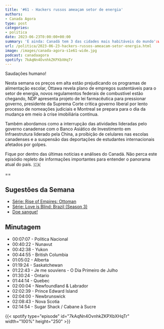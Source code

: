 ```yaml
---
title: '#61 - Hackers russos ameaçam setor de energia'
authors:
- Canada Agora
type: post
categories:
- politica
date: 2023-06-23T0:00:00+00:00
summary: 'E ainda: Canadá tem 3 das cidades mais habitáveis do mundo':w
url: /politica/2023-06-23-hackers-russos-ameacam-setor-energia.html
image: /images/canada-agora-s1e61-wide.jpg
podcast: canadaagora
spotify: 7kAqNn4OvnhkZKPXbXHqTr
---
```


Saudações humano!

Nesta semana os preços em alta estão prejudicando os programas de alimentação escolar, Ottawa revela plano de empregos sustentáveis ​​para o setor de energia, novos regulamentos federais de combustível estão chegando, NDP apresenta projeto de lei farmacêutica para pressionar governo, presidente da Suprema Corte critica governo liberal por lento processo de nomeações judiciais e Montreal se prepara para o dia da mudança em meio à crise imobiliária contínua.

Também abordamos como a interrupção das atividades lideradas pelo governo canadense com o Banco Asiático de Investimento em Infraestrutura liderado pela China, a proibição de celulares nas escolas canadenses e a suspensão das deportações de estudantes internacionais afetados por golpes.

Fique por dentro das últimas notícias e análises do Canadá. Não perca este episódio repleto de informações importantes para entender o panorama atual do país. 🇨🇦

==

## Sugestões da Semana
- [Série: Rise of Empires: Ottoman](https://www.imdb.com/title/tt9244578/)
- [Série: Love is Blind: Brazil (Season 3)](https://www.imdb.com/title/tt15018224/)
- [Doe sangue!](https://blood.ca)

## Minutagem
- 00:07:07 - Política Nacional
- 00:40:22 - Nunavut
- 00:42:38 - Yukon
- 00:44:55 - British Columbia
- 01:05:02 - Alberta
- 01:19:24 - Saskatchewan
- 01:22:43 - Je me souviens - O Dia Primeiro de Julho
- 01:30:24 - Ontario
- 01:44:14 - Quebec
- 02:00:04 - Newfoundland & Labrador
- 02:02:39 - Prince Edward Island
- 02:04:00 - Newbrunswick
- 02:08:43 - Nova Scotia
- 02:14:54 - Sugar Shack / Cabane à Sucre

{{< spotify type="episode" id="7kAqNn4OvnhkZKPXbXHqTr" width="100%" height="250" >}}
